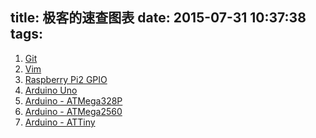 title: 极客的速查图表
date: 2015-07-31 10:37:38
tags:
---
1. [Git](/images/programmer-charts/git.png)
2. [Vim](/images/programmer-charts/vim.png)
3. [Raspberry Pi2 GPIO](/images/programmer-charts/GPIO_Pi2.png)
4. [Arduino Uno](/images/programmer-charts/arduino-uno-328p.png)
5. [Arduino - ATMega328P](/images/programmer-charts/arduino-ATMega328p.png)
6. [Arduino - ATMega2560](/images/programmer-charts/arduino-ATMega2560.png)
7. [Arduino - ATTiny](/images/programmer-charts/arduino-ATTiny.jpg)
